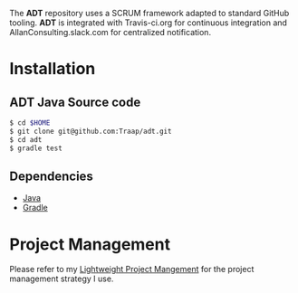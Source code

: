 The **ADT** repository uses a SCRUM framework adapted to standard GitHub
tooling.  **ADT** is integrated with Travis-ci.org for continuous
integration and AllanConsulting.slack.com for centralized notification.

# Installation
## ADT Java Source code 
```bash
$ cd $HOME
$ git clone git@github.com:Traap/adt.git
$ cd adt
$ gradle test
```

## Dependencies 
* [Java](http://www.oracle.com/technetwork/java/javase/overview/java8-2100321.html)
* [Gradle](https://docs.gradle.org/current/release-notes.html)

# Project Management
Please refer to my [Lightweight Project Mangement](https://github.com/Traap/lpm)
for the project management strategy I use.
